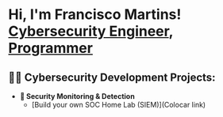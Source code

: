 <h1>Hi, I'm Francisco Martins! <br/><a href="https://www.linkedin.com/in/franciscosmartins/">Cybersecurity Engineer</a>, <a href="https://github.com/FranciscoSMartins">Programmer</a> 

<h2>👨‍💻 Cybersecurity Development Projects:</h2>

- <b>🔐 Security Monitoring & Detection</b>
  - [Build your own SOC Home Lab (SIEM)](Colocar link)





[linkedin]: https://www.linkedin.com/in/franciscosmartins/

<!--
**joshmadakor1/joshmadakor1** is a ✨ _special_ ✨ repository because its `README.md` (this file) appears on your GitHub profile.

Here are some ideas to get you started:

- 🔭 I’m currently working on ...
- 🌱 I’m currently learning ...
- 👯 I’m looking to collaborate on ...
- 🤔 I’m looking for help with ...
- 💬 Ask me about ...
- 📫 How to reach me: ...
- 😄 Pronouns: ...
- ⚡ Fun fact: ...
-->
